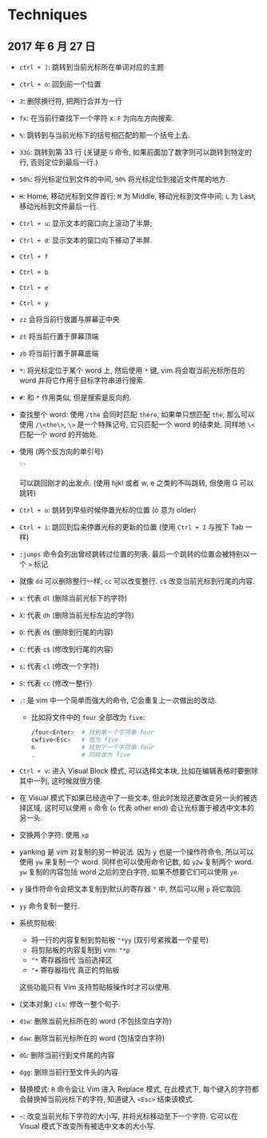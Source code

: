 # Techniques

## 2017 年 6 月 27 日

+ `ctrl + ]`: 跳转到当前光标所在单词对应的主题

+ `ctrl + o`: 回到前一个位置

+ `J`: 删除换行符, 把两行合并为一行

+ `fx`: 在当前行查找下一个字符 x. `F` 为向左方向搜索.

+ `%`: 跳转到与当前光标下的括号相匹配的那一个括号上去.

+ `33G`: 跳转到第 33 行 (关键是 `G` 命令, 如果前面加了数字则可以跳转到特定的行, 否则定位到最后一行.)

+ `50%`: 将光标定位到文件的中间, `90%` 将光标定位到接近文件尾的地方.

+ `H`: Home, 移动光标到文件首行; `M` 为 Middle, 移动光标到文件中间; `L` 为 Last, 移动光标到文件最后一行.

+ `Ctrl + u`: 显示文本的窗口向上滚动了半屏;

+ `Ctrl + d`: 显示文本的窗口向下移动了半屏.

+ `Ctrl + f`

+ `Ctrl + b`

+ `Ctrl + e`

+ `Ctrl + y`

+ `zz` 会将当前行放置与屏幕正中央

+ `zt` 将当前行置于屏幕顶端

+ `zb` 将当前行置于屏幕底端

+ `*`: 将光标定位于某个 word 上, 然后使用 `*` 键, vim 将会取当前光标所在的 word 并将它作用于目标字符串进行搜索.

+ `#`: 和 `*` 作用类似, 但是搜索是反向的.

+ 查找整个 word: 使用 `/the` 会同时匹配 `there`, 如果单只想匹配 `the`, 那么可以使用 `/\<the\>`, `\>` 是一个特殊记号, 它只匹配一个 word 的结束处. 同样地 `\<` 匹配一个 word 的开始处.

+ 使用  (两个反方向的单引号)

  ```bash
  ``
  ```

  可以跳回刚才的出发点. (使用 hjkl 或者 w, e 之类的不叫跳转, 但使用 G 可以跳转)

+ `Ctrl + o`: 跳转到早些时候停置光标的位置 (o 意为 older)

+ `Ctrl + i`: 跳回到后来停置光标的更新的位置 (使用 `Ctrl + I` 与按下 Tab 一样)

+ `:jumps` 命令会列出曾经跳转过位置的列表. 最后一个跳转的位置会被特别以一个 `>` 标记

+ 就像 `dd` 可以删除整行一样, `cc` 可以改变整行. `c$` 改变当前光标到行尾的内容.

+ `x`: 代表 `dl` (删除当前光标下的字符)

+ `X`: 代表 `dh` (删除当前光标左边的字符)

+ `D`: 代表 `d$` (删除到行尾的内容)

+ `C`: 代表 `c$` (修改到行尾的内容)

+ `s`: 代表 `cl` (修改一个字符)

+ `S`: 代表 `cc` (修改一整行)

+ `.`: 是 vim 中一个简单而强大的命令, 它会重复上一次做出的改动.

  + 比如将文件中的 `four` 全部改为 `five`:

    ```bash
    /four<Enter>  # 找到第一个字符串 four
    cwfive<Esc>   # 改为 five
    n             # 找到下一个字符串 four
    .             # 同样改为 five
    ```

+ `Ctrl + v`: 进入 Visual Block 模式, 可以选择文本块, 比如在编辑表格时要删除其中一列, 这时候就很方便.

+ 在 Visual 模式下如果已经选中了一些文本, 但此时发现还要改变另一头的被选择区域, 这时可以使用 `o` 命令 (`o` 代表 other end) 会让光标置于被选中文本的另一头.

+ 交换两个字符: 使用 `xp`

+ yanking 是 vim 对复制的另一种说法. 因为 `y` 也是一个操作符命令, 所以可以使用 `yw` 来复制一个 word. 同样也可以使用命令记数, 如 `y2w` 复制两个 word. `yw` 复制的内容包括 word 之后的空白字符, 如果不想要它们可以使用 `ye`.

+ `y` 操作符命令会把文本复制到默认的寄存器 `"` 中, 然后可以用 `p` 将它取回.

+ `yy` 命令复制一整行. 

+ 系统剪贴板:

  + 将一行的内容复制到剪贴板 `"*yy`  (双引号紧挨着一个星号)
  + 将剪贴板的内容复制到 vim: `"*p`
  + `"*` 寄存器指代 当前选择区
  + `"+` 寄存器指代 真正的剪贴板

  这些功能只有 Vim 支持剪贴板操作时才可以使用.

+ (文本对象) `cis`: 修改一整个句子.

+ `diw`: 删除当前光标所在的 word (不包括空白字符)

+ `daw`: 删除当前光标所在的 word (包括空白字符)

+ `dG`: 删除当前行到文件尾的内容

+ `dgg`: 删除当前行至文件头的内容

+ 替换模式: `R` 命令会让 Vim 进入 Replace 模式, 在此模式下, 每个键入的字符都会替换掉当前光标下的字符, 知道键入 `<Esc>` 结束该模式.

+ `~`: 改变当前光标下字符的大小写, 并将光标移动至下一个字符. 它可以在 Visual 模式下改变所有被选中文本的大小写.

  ​